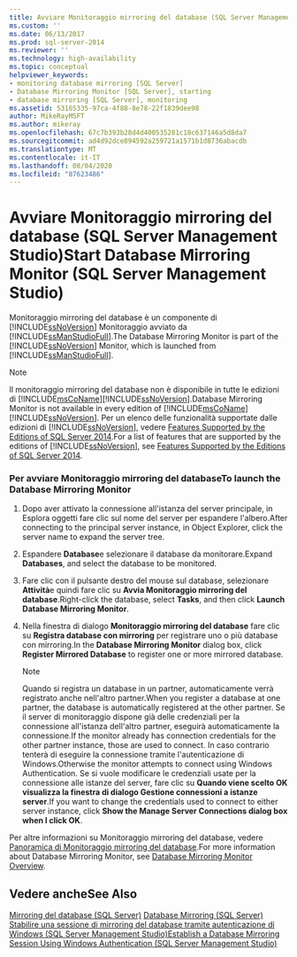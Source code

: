 ```yaml
---
title: Avviare Monitoraggio mirroring del database (SQL Server Management Studio) | Microsoft Docs
ms.custom: ''
ms.date: 06/13/2017
ms.prod: sql-server-2014
ms.reviewer: ''
ms.technology: high-availability
ms.topic: conceptual
helpviewer_keywords:
- monitoring database mirroring [SQL Server]
- Database Mirroring Monitor [SQL Server], starting
- database mirroring [SQL Server], monitoring
ms.assetid: 53165335-97ca-4f88-8e78-22f1839dee98
author: MikeRayMSFT
ms.author: mikeray
ms.openlocfilehash: 67c7b393b28d4d400535281c18c637146a5d8da7
ms.sourcegitcommit: ad4d92dce894592a259721a1571b1d8736abacdb
ms.translationtype: MT
ms.contentlocale: it-IT
ms.lasthandoff: 08/04/2020
ms.locfileid: "87623486"
---
```

# <a name="start-database-mirroring-monitor-sql-server-management-studio"></a><span data-ttu-id="7d707-102">Avviare Monitoraggio mirroring del database (SQL Server Management Studio)</span><span class="sxs-lookup"><span data-stu-id="7d707-102">Start Database Mirroring Monitor (SQL Server Management Studio)</span></span>
  <span data-ttu-id="7d707-103">Monitoraggio mirroring del database è un componente di [!INCLUDE[ssNoVersion](../../includes/ssnoversion-md.md)] Monitoraggio avviato da [!INCLUDE[ssManStudioFull](../../includes/ssmanstudiofull-md.md)].</span><span class="sxs-lookup"><span data-stu-id="7d707-103">The Database Mirroring Monitor is part of the [!INCLUDE[ssNoVersion](../../includes/ssnoversion-md.md)] Monitor, which is launched from [!INCLUDE[ssManStudioFull](../../includes/ssmanstudiofull-md.md)].</span></span>  
  
> [!NOTE]  
>  <span data-ttu-id="7d707-104">Il monitoraggio mirroring del database non è disponibile in tutte le edizioni di [!INCLUDE[msCoName](../../includes/msconame-md.md)][!INCLUDE[ssNoVersion](../../includes/ssnoversion-md.md)].</span><span class="sxs-lookup"><span data-stu-id="7d707-104">Database Mirroring Monitor is not available in every edition of [!INCLUDE[msCoName](../../includes/msconame-md.md)][!INCLUDE[ssNoVersion](../../includes/ssnoversion-md.md)].</span></span> <span data-ttu-id="7d707-105">Per un elenco delle funzionalità supportate dalle edizioni di [!INCLUDE[ssNoVersion](../../includes/ssnoversion-md.md)], vedere [Features Supported by the Editions of SQL Server 2014](../../getting-started/features-supported-by-the-editions-of-sql-server-2014.md).</span><span class="sxs-lookup"><span data-stu-id="7d707-105">For a list of features that are supported by the editions of [!INCLUDE[ssNoVersion](../../includes/ssnoversion-md.md)], see [Features Supported by the Editions of SQL Server 2014](../../getting-started/features-supported-by-the-editions-of-sql-server-2014.md).</span></span>  
  
### <a name="to-launch-the-database-mirroring-monitor"></a><span data-ttu-id="7d707-106">Per avviare Monitoraggio mirroring del database</span><span class="sxs-lookup"><span data-stu-id="7d707-106">To launch the Database Mirroring Monitor</span></span>  
  
1.  <span data-ttu-id="7d707-107">Dopo aver attivato la connessione all'istanza del server principale, in Esplora oggetti fare clic sul nome del server per espandere l'albero.</span><span class="sxs-lookup"><span data-stu-id="7d707-107">After connecting to the principal server instance, in Object Explorer, click the server name to expand the server tree.</span></span>  
  
2.  <span data-ttu-id="7d707-108">Espandere **Database**e selezionare il database da monitorare.</span><span class="sxs-lookup"><span data-stu-id="7d707-108">Expand **Databases**, and select the database to be monitored.</span></span>  
  
3.  <span data-ttu-id="7d707-109">Fare clic con il pulsante destro del mouse sul database, selezionare **Attività**e quindi fare clic su **Avvia Monitoraggio mirroring del database**.</span><span class="sxs-lookup"><span data-stu-id="7d707-109">Right-click the database, select **Tasks**, and then click **Launch Database Mirroring Monitor**.</span></span>  
  
4.  <span data-ttu-id="7d707-110">Nella finestra di dialogo **Monitoraggio mirroring del database** fare clic su **Registra database con mirroring** per registrare uno o più database con mirroring.</span><span class="sxs-lookup"><span data-stu-id="7d707-110">In the **Database Mirroring Monitor** dialog box, click **Register Mirrored Database** to register one or more mirrored database.</span></span>  
  
    > [!NOTE]  
    >  <span data-ttu-id="7d707-111">Quando si registra un database in un partner, automaticamente verrà registrato anche nell'altro partner.</span><span class="sxs-lookup"><span data-stu-id="7d707-111">When you register a database at one partner, the database is automatically registered at the other partner.</span></span> <span data-ttu-id="7d707-112">Se il server di monitoraggio dispone già delle credenziali per la connessione all'istanza dell'altro partner, eseguirà automaticamente la connessione.</span><span class="sxs-lookup"><span data-stu-id="7d707-112">If the monitor already has connection credentials for the other partner instance, those are used to connect.</span></span> <span data-ttu-id="7d707-113">In caso contrario tenterà di eseguire la connessione tramite l'autenticazione di Windows.</span><span class="sxs-lookup"><span data-stu-id="7d707-113">Otherwise the monitor attempts to connect using Windows Authentication.</span></span> <span data-ttu-id="7d707-114">Se si vuole modificare le credenziali usate per la connessione alle istanze del server, fare clic su **Quando viene scelto OK visualizza la finestra di dialogo Gestione connessioni a istanze server**.</span><span class="sxs-lookup"><span data-stu-id="7d707-114">If you want to change the credentials used to connect to either server instance, click **Show the Manage Server Connections dialog box when I click OK**.</span></span>  
  
 <span data-ttu-id="7d707-115">Per altre informazioni su Monitoraggio mirroring del database, vedere [Panoramica di Monitoraggio mirroring del database](database-mirroring-monitor-overview.md).</span><span class="sxs-lookup"><span data-stu-id="7d707-115">For more information about Database Mirroring Monitor, see [Database Mirroring Monitor Overview](database-mirroring-monitor-overview.md).</span></span>  
  
## <a name="see-also"></a><span data-ttu-id="7d707-116">Vedere anche</span><span class="sxs-lookup"><span data-stu-id="7d707-116">See Also</span></span>  
 <span data-ttu-id="7d707-117">[Mirroring del database &#40;SQL Server&#41;](database-mirroring-sql-server.md) </span><span class="sxs-lookup"><span data-stu-id="7d707-117">[Database Mirroring &#40;SQL Server&#41;](database-mirroring-sql-server.md) </span></span>  
 [<span data-ttu-id="7d707-118">Stabilire una sessione di mirroring del database tramite autenticazione di Windows &#40;SQL Server Management Studio&#41;</span><span class="sxs-lookup"><span data-stu-id="7d707-118">Establish a Database Mirroring Session Using Windows Authentication &#40;SQL Server Management Studio&#41;</span></span>](establish-database-mirroring-session-windows-authentication.md)  
  
  
